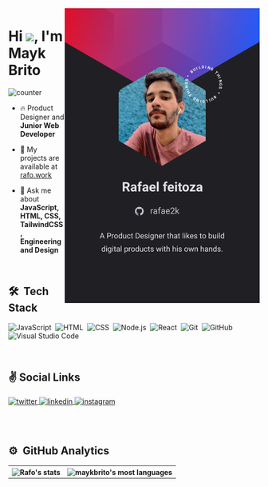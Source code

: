 
<img align="right" height="590em" src="https://raw.githubusercontent.com/rafae2k/nft-card-frontendmentor/ec9a9c50e7f354ad1627a5ededc02df98be62825/images/icon-clock.svg"/>
<h1 align="left">Hi <img src="https://raw.githubusercontent.com/kaueMarques/kaueMarques/master/hi.gif" width="30px">, I'm Mayk Brito</h1>

![counter](https://enhidfim5w4jdxw.m.pipedream.net)

- 🔥 Product Designer and **Junior Web Developer**

- 🔭 My projects are available at [rafo.work](https://rafo.work)

- 💬 Ask me about **JavaScript, HTML, CSS, TailwindCSS, Engineering and Design**

<br>

## 🛠 &nbsp;Tech Stack

![JavaScript](https://img.shields.io/badge/JavaScript-F7DF1E?style=for-the-badge&logo=javascript&logoColor=black)&nbsp;
![HTML](https://img.shields.io/badge/HTML5-E34F26?style=for-the-badge&logo=html5&logoColor=white)&nbsp;
![CSS](https://img.shields.io/badge/CSS3-1572B6?style=for-the-badge&logo=css3&logoColor=white)&nbsp;
![Node.js](https://img.shields.io/badge/-Node.js-026E00?style=for-the-badge&logo=node.js&logoColor=white)&nbsp;
![React](https://img.shields.io/badge/-React-61DAFB?style=for-the-badge&logo=react&logoColor=black)&nbsp;
![Git](https://img.shields.io/badge/-Git-FF0000?style=for-the-badge&logo=git&logoColor=white)&nbsp;
![GitHub](https://img.shields.io/badge/-GitHub-05122A?style=for-the-badge&logo=github&logoColor=white)&nbsp;
![Visual Studio Code](https://img.shields.io/badge/-Visual%20Studio%20Code-05122A?style=for-the-badge&logo=visual-studio-code&logoColor=007ACC)&nbsp;

<!-- ![Markdown](https://img.shields.io/badge/-Markdown-05122A?style=flat&logo=markdown)&nbsp;
![PostgreSQL](https://img.shields.io/badge/-PostgreSQL-05122A?style=flat&logo=postgresql)&nbsp;
![SQLite](https://img.shields.io/badge/-SQLite-05122A?style=flat&logo=sqlite)&nbsp; -->

<br>

## &#9996; Social Links

<a href="https://twitter.com/hm_rafo" target="_blank">
  <img align="center" src="https://img.shields.io/badge/Twitter-hm__rafo-blue?logo=twitter&style=for-the-badge" alt="twitter"/>  
</a>
<a href="https://linkedin.com/in/eurafo" target="_blank">
  <img align="center" src="https://img.shields.io/badge/Linkedin-rafael&nbsp;feitoza-0A66C2?logo=linkedin&style=for-the-badge&logoColor=white" alt="linkedin"/>
</a>
<a href="https://instagram.com/eu.rafo" target="_blank">
 <img align="center" src="https://img.shields.io/badge/-eurafo-e2006d?style=for-the-badge&logo=instagram&logoColor=white" alt="instagram"/>
</a>

<br><br>

## ⚙️ &nbsp;GitHub Analytics

<table>
  
  <th>
    <img width="530em" src="https://github-readme-stats.vercel.app/api?username=rafae2k&show_icons=true&theme=vision-friendly-dark" alt="Rafo's stats"/>    
  </th>
  <th>
    <img width="530em" src="https://github-readme-stats.vercel.app/api/top-langs/?username=maykbrito&layout=compact&theme=vision-friendly-dark" alt="maykbrito's most languages"/>    
  </th>
</table




<!-- - 👋 Hi, I’m Rafael, but you can call me Rafo


- 👀 I’m interested in ...
  
  - UX/UI 
  - Design
  - Front-end Developing
  - iOS Developing

- 🌱 I’m currently learning ...

  // Front-end:
  - HTML
  - Javascript
  - CSS
  
  // UX/UI
  
  // Project Management 

- 📫 How to reach me ...
    
  * [Linkedin](https://www.linkedin.com/in/rafaeljrf/)
  * [Instagram](https://www.instagram.com/eu.rafo) -->

  
